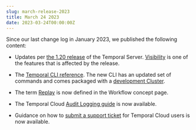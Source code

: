```yaml
---
slug: march-release-2023
title: March 24 2023
date: 2023-03-24T00:00:00Z
---
```


Since our last change log in January 2023, we published the following content:

- Updates per [the 1.20 release](https://github.com/temporalio/temporal/releases/tag/v1.20.0) of the Temporal Server.
  [Visibility](/visibility) is one of the features that is affected by the release.

- The [Temporal CLI reference](/cli).
  The new CLI has an updated set of commands and comes packaged with a [development Cluster](/cli/server).

- The term [Replay](/workflows#replays) is now defined in the Workflow concept page.

- The Temporal Cloud [Audit Logging guide](/cloud/how-to-manage-audit-logging) is now available.

- Guidance on how to [submit a support ticket](/cloud/how-to-create-a-ticket-for-temporal-support) for Temporal Cloud users is now available.

